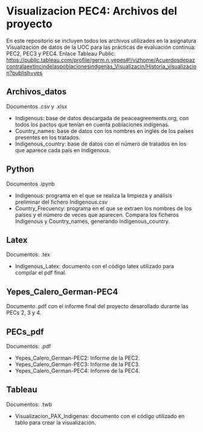 # Visualizacion PEC4: Archivos del proyecto
En este repositorio se incluyen todos los archivos utilizados en la asignatura Visualización de datos de la UOC para las prácticas de evaluación continua: PEC2, PEC3 y PEC4.
Enlace Tableau Public: https://public.tableau.com/profile/germ.n.yepes#!/vizhome/Acuerdosdepazcontralaextincindelaspoblacionesindgenas_Visualizacin/Historia_visualizacion?publish=yes

## Archivos_datos
Documentos .csv y .xlsx

* Indigenous: base de datos descargada de peaceagreements.org, con todos los pactos que tenían en cuenta poblaciones indígenas.
* Country_names: base de datos con los nombres en inglés de los países presentes en los tratados.
* Indigenous_country: base de datos con el número de tratados en los que aparece cada país en Indigenous.

## Python
Documentos .ipynb

* Indigenous: programa en el que se realiza la limpieza y análisis preliminar del fichero Indigenous.csv
* Country_Frecuency: programa en el que se extraen los nombres de los países y el número de veces que aparecen. Compara los ficheros Indigenous y Country_names, generando Indigenous_country.

## Latex
Documentos: .tex

* Indigenous_Latex: documento con el código latex utilizado para compilar el pdf final.

## Yepes_Calero_German-PEC4
Documento .pdf con el informe final del proyecto desarollado durante las PECs 2, 3 y 4.

## PECs_pdf
Documentos: .pdf

* Yepes_Calero_German-PEC2: Informe de la PEC2.
* Yepes_Calero_German-PEC3: Informe de la PEC3.
* Yepes_Calero_German-PEC4: Infomre de la PEC4.

## Tableau
Documentos: .twb

* Visualizacion_PAX_Indigenas: documento con el código utilizado en tablo para crear la visualización.


